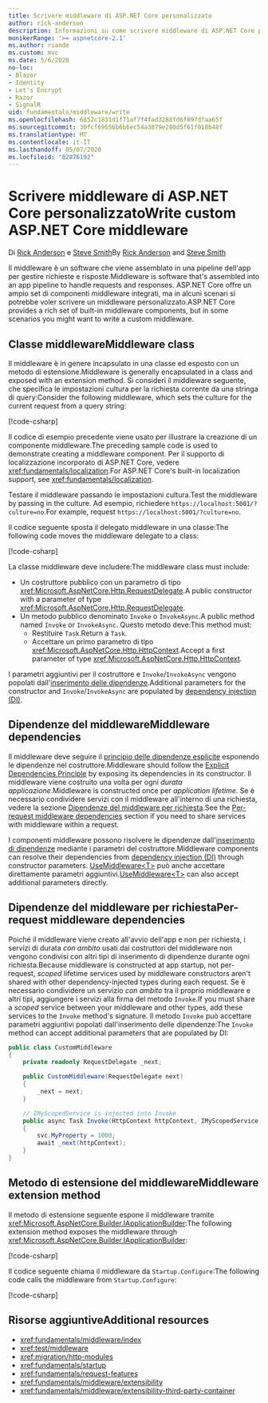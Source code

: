 ```yaml
---
title: Scrivere middleware di ASP.NET Core personalizzato
author: rick-anderson
description: Informazioni su come scrivere middleware di ASP.NET Core personalizzato.
monikerRange: '>= aspnetcore-2.1'
ms.author: riande
ms.custom: mvc
ms.date: 5/6/2020
no-loc:
- Blazor
- Identity
- Let's Encrypt
- Razor
- SignalR
uid: fundamentals/middleware/write
ms.openlocfilehash: 6852c1831d1f71af7f4fad3288fd6f897dfaa65f
ms.sourcegitcommit: 30fcf69556b6b6ec54a3879e280d5f61f018b48f
ms.translationtype: MT
ms.contentlocale: it-IT
ms.lasthandoff: 05/07/2020
ms.locfileid: "82876192"
---
```

# <a name="write-custom-aspnet-core-middleware"></a><span data-ttu-id="16168-103">Scrivere middleware di ASP.NET Core personalizzato</span><span class="sxs-lookup"><span data-stu-id="16168-103">Write custom ASP.NET Core middleware</span></span>

<span data-ttu-id="16168-104">Di [Rick Anderson](https://twitter.com/RickAndMSFT) e [Steve Smith](https://ardalis.com/)</span><span class="sxs-lookup"><span data-stu-id="16168-104">By [Rick Anderson](https://twitter.com/RickAndMSFT) and [Steve Smith](https://ardalis.com/)</span></span>

<span data-ttu-id="16168-105">Il middleware è un software che viene assemblato in una pipeline dell'app per gestire richieste e risposte.</span><span class="sxs-lookup"><span data-stu-id="16168-105">Middleware is software that's assembled into an app pipeline to handle requests and responses.</span></span> <span data-ttu-id="16168-106">ASP.NET Core offre un ampio set di componenti middleware integrati, ma in alcuni scenari si potrebbe voler scrivere un middleware personalizzato.</span><span class="sxs-lookup"><span data-stu-id="16168-106">ASP.NET Core provides a rich set of built-in middleware components, but in some scenarios you might want to write a custom middleware.</span></span>

## <a name="middleware-class"></a><span data-ttu-id="16168-107">Classe middleware</span><span class="sxs-lookup"><span data-stu-id="16168-107">Middleware class</span></span>

<span data-ttu-id="16168-108">Il middleware è in genere incapsulato in una classe ed esposto con un metodo di estensione.</span><span class="sxs-lookup"><span data-stu-id="16168-108">Middleware is generally encapsulated in a class and exposed with an extension method.</span></span> <span data-ttu-id="16168-109">Si consideri il middleware seguente, che specifica le impostazioni cultura per la richiesta corrente da una stringa di query:</span><span class="sxs-lookup"><span data-stu-id="16168-109">Consider the following middleware, which sets the culture for the current request from a query string:</span></span>

[!code-csharp[](write/snapshot/StartupCulture.cs)]

<span data-ttu-id="16168-110">Il codice di esempio precedente viene usato per illustrare la creazione di un componente middleware.</span><span class="sxs-lookup"><span data-stu-id="16168-110">The preceding sample code is used to demonstrate creating a middleware component.</span></span> <span data-ttu-id="16168-111">Per il supporto di localizzazione incorporato di ASP.NET Core, vedere <xref:fundamentals/localization>.</span><span class="sxs-lookup"><span data-stu-id="16168-111">For ASP.NET Core's built-in localization support, see <xref:fundamentals/localization>.</span></span>

<span data-ttu-id="16168-112">Testare il middleware passando le impostazioni cultura.</span><span class="sxs-lookup"><span data-stu-id="16168-112">Test the middleware by passing in the culture.</span></span> <span data-ttu-id="16168-113">Ad esempio, richiedere `https://localhost:5001/?culture=no`.</span><span class="sxs-lookup"><span data-stu-id="16168-113">For example, request `https://localhost:5001/?culture=no`.</span></span>

<span data-ttu-id="16168-114">Il codice seguente sposta il delegato middleware in una classe:</span><span class="sxs-lookup"><span data-stu-id="16168-114">The following code moves the middleware delegate to a class:</span></span>

[!code-csharp[](write/snapshot/RequestCultureMiddleware.cs)]

<span data-ttu-id="16168-115">La classe middleware deve includere:</span><span class="sxs-lookup"><span data-stu-id="16168-115">The middleware class must include:</span></span>

* <span data-ttu-id="16168-116">Un costruttore pubblico con un parametro di tipo <xref:Microsoft.AspNetCore.Http.RequestDelegate>.</span><span class="sxs-lookup"><span data-stu-id="16168-116">A public constructor with a parameter of type <xref:Microsoft.AspNetCore.Http.RequestDelegate>.</span></span>
* <span data-ttu-id="16168-117">Un metodo pubblico denominato `Invoke` o `InvokeAsync`.</span><span class="sxs-lookup"><span data-stu-id="16168-117">A public method named `Invoke` or `InvokeAsync`.</span></span> <span data-ttu-id="16168-118">Questo metodo deve:</span><span class="sxs-lookup"><span data-stu-id="16168-118">This method must:</span></span>
  * <span data-ttu-id="16168-119">Restituire `Task`.</span><span class="sxs-lookup"><span data-stu-id="16168-119">Return a `Task`.</span></span>
  * <span data-ttu-id="16168-120">Accettare un primo parametro di tipo <xref:Microsoft.AspNetCore.Http.HttpContext>.</span><span class="sxs-lookup"><span data-stu-id="16168-120">Accept a first parameter of type <xref:Microsoft.AspNetCore.Http.HttpContext>.</span></span>
  
<span data-ttu-id="16168-121">I parametri aggiuntivi per il costruttore e `Invoke`/`InvokeAsync` vengono popolati dall'[inserimento delle dipendenze](xref:fundamentals/dependency-injection).</span><span class="sxs-lookup"><span data-stu-id="16168-121">Additional parameters for the constructor and `Invoke`/`InvokeAsync` are populated by [dependency injection (DI)](xref:fundamentals/dependency-injection).</span></span>

## <a name="middleware-dependencies"></a><span data-ttu-id="16168-122">Dipendenze del middleware</span><span class="sxs-lookup"><span data-stu-id="16168-122">Middleware dependencies</span></span>

<span data-ttu-id="16168-123">Il middleware deve seguire il [principio delle dipendenze esplicite](/dotnet/standard/modern-web-apps-azure-architecture/architectural-principles#explicit-dependencies) esponendo le dipendenze nel costruttore.</span><span class="sxs-lookup"><span data-stu-id="16168-123">Middleware should follow the [Explicit Dependencies Principle](/dotnet/standard/modern-web-apps-azure-architecture/architectural-principles#explicit-dependencies) by exposing its dependencies in its constructor.</span></span> <span data-ttu-id="16168-124">Il middleware viene costruito una volta per ogni *durata applicazione*.</span><span class="sxs-lookup"><span data-stu-id="16168-124">Middleware is constructed once per *application lifetime*.</span></span> <span data-ttu-id="16168-125">Se è necessario condividere servizi con il middleware all'interno di una richiesta, vedere la sezione [Dipendenze del middleware per richiesta](#per-request-middleware-dependencies).</span><span class="sxs-lookup"><span data-stu-id="16168-125">See the [Per-request middleware dependencies](#per-request-middleware-dependencies) section if you need to share services with middleware within a request.</span></span>

<span data-ttu-id="16168-126">I componenti middleware possono risolvere le dipendenze dall'[inserimento di dipendenze](xref:fundamentals/dependency-injection) mediante i parametri del costruttore.</span><span class="sxs-lookup"><span data-stu-id="16168-126">Middleware components can resolve their dependencies from [dependency injection (DI)](xref:fundamentals/dependency-injection) through constructor parameters.</span></span> <span data-ttu-id="16168-127">[UseMiddleware&lt;T&gt;](/dotnet/api/microsoft.aspnetcore.builder.usemiddlewareextensions.usemiddleware#Microsoft_AspNetCore_Builder_UseMiddlewareExtensions_UseMiddleware_Microsoft_AspNetCore_Builder_IApplicationBuilder_System_Type_System_Object___) può anche accettare direttamente parametri aggiuntivi.</span><span class="sxs-lookup"><span data-stu-id="16168-127">[UseMiddleware&lt;T&gt;](/dotnet/api/microsoft.aspnetcore.builder.usemiddlewareextensions.usemiddleware#Microsoft_AspNetCore_Builder_UseMiddlewareExtensions_UseMiddleware_Microsoft_AspNetCore_Builder_IApplicationBuilder_System_Type_System_Object___) can also accept additional parameters directly.</span></span>

## <a name="per-request-middleware-dependencies"></a><span data-ttu-id="16168-128">Dipendenze del middleware per richiesta</span><span class="sxs-lookup"><span data-stu-id="16168-128">Per-request middleware dependencies</span></span>

<span data-ttu-id="16168-129">Poiché il middleware viene creato all'avvio dell'app e non per richiesta, i servizi di durata *con ambito* usati dai costruttori del middleware non vengono condivisi con altri tipi di inserimento di dipendenze durante ogni richiesta.</span><span class="sxs-lookup"><span data-stu-id="16168-129">Because middleware is constructed at app startup, not per-request, *scoped* lifetime services used by middleware constructors aren't shared with other dependency-injected types during each request.</span></span> <span data-ttu-id="16168-130">Se è necessario condividere un servizio *con ambito* tra il proprio middleware e altri tipi, aggiungere i servizi alla firma del metodo `Invoke`.</span><span class="sxs-lookup"><span data-stu-id="16168-130">If you must share a *scoped* service between your middleware and other types, add these services to the `Invoke` method's signature.</span></span> <span data-ttu-id="16168-131">Il metodo `Invoke` può accettare parametri aggiuntivi popolati dall'inserimento delle dipendenze:</span><span class="sxs-lookup"><span data-stu-id="16168-131">The `Invoke` method can accept additional parameters that are populated by DI:</span></span>

```csharp
public class CustomMiddleware
{
    private readonly RequestDelegate _next;

    public CustomMiddleware(RequestDelegate next)
    {
        _next = next;
    }

    // IMyScopedService is injected into Invoke
    public async Task Invoke(HttpContext httpContext, IMyScopedService svc)
    {
        svc.MyProperty = 1000;
        await _next(httpContext);
    }
}
```

## <a name="middleware-extension-method"></a><span data-ttu-id="16168-132">Metodo di estensione del middleware</span><span class="sxs-lookup"><span data-stu-id="16168-132">Middleware extension method</span></span>

<span data-ttu-id="16168-133">Il metodo di estensione seguente espone il middleware tramite <xref:Microsoft.AspNetCore.Builder.IApplicationBuilder>:</span><span class="sxs-lookup"><span data-stu-id="16168-133">The following extension method exposes the middleware through <xref:Microsoft.AspNetCore.Builder.IApplicationBuilder>:</span></span>

[!code-csharp[](write/snapshot/RequestCultureMiddlewareExtensions.cs)]

<span data-ttu-id="16168-134">Il codice seguente chiama il middleware da `Startup.Configure`:</span><span class="sxs-lookup"><span data-stu-id="16168-134">The following code calls the middleware from `Startup.Configure`:</span></span>

[!code-csharp[](write/snapshot/Startup.cs?highlight=5)]

## <a name="additional-resources"></a><span data-ttu-id="16168-135">Risorse aggiuntive</span><span class="sxs-lookup"><span data-stu-id="16168-135">Additional resources</span></span>

* <xref:fundamentals/middleware/index>
* <xref:test/middleware>
* <xref:migration/http-modules>
* <xref:fundamentals/startup>
* <xref:fundamentals/request-features>
* <xref:fundamentals/middleware/extensibility>
* <xref:fundamentals/middleware/extensibility-third-party-container>
